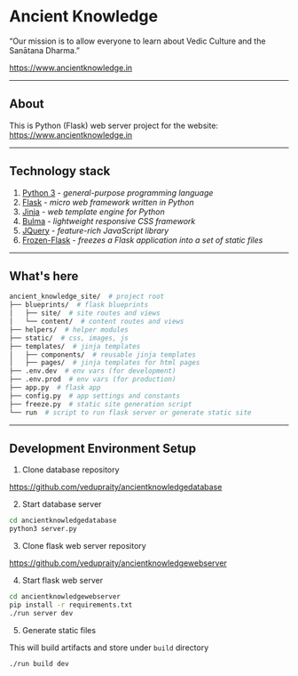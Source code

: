 # Ancient Knowledge

“Our mission is to allow everyone to learn about Vedic Culture and the Sanātana Dharma.”

https://www.ancientknowledge.in

---

## About

This is Python (Flask) web server project for the website: https://www.ancientknowledge.in

---

## Technology stack

1. [Python 3](https://www.python.org/downloads/) - *general-purpose programming language*
2. [Flask](https://palletsprojects.com/p/flask/) -  *micro web framework written in Python*
3. [Jinja](https://palletsprojects.com/p/jinja/) - *web template engine for Python*
4. [Bulma](https://bulma.io/) - *lightweight responsive CSS framework*
5. [JQuery](https://jquery.com/) - *feature-rich JavaScript library*
6. [Frozen-Flask](https://pythonhosted.org/Frozen-Flask/) - *freezes a Flask application into a set of static files*

---

## What's here

```sh
ancient_knowledge_site/  # project root
├── blueprints/  # flask blueprints
│   ├── site/  # site routes and views
│   └── content/  # content routes and views
├── helpers/  # helper modules
├── static/  # css, images, js
├── templates/  # jinja templates
│   ├── components/  # reusable jinja templates
│   ├── pages/  # jinja templates for html pages
├── .env.dev  # env vars (for development)
├── .env.prod  # env vars (for production)
├── app.py  # flask app
├── config.py  # app settings and constants
├── freeze.py  # static site generation script
└── run  # script to run flask server or generate static site
```

---

## Development Environment Setup

1. Clone database repository

https://github.com/vedupraity/ancientknowledgedatabase

2. Start database server

```sh
cd ancientknowledgedatabase
python3 server.py
```

3. Clone flask web server repository

https://github.com/vedupraity/ancientknowledgewebserver

4. Start flask web server

```sh
cd ancientknowledgewebserver
pip install -r requirements.txt
./run server dev
```

5. Generate static files

This will build artifacts and store under `build` directory

```sh
./run build dev
```
